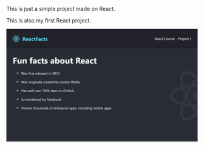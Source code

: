 This is just a simple project made on React.

This is also my first React project.

![Image Text](./project_1.png)